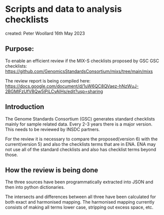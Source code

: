 # Scripts and data to analysis checklists

created: Peter Woollard 16th May 2023

## Purpose:
To enable an efficient review if the MIX-S checklists proposed by GSC
GSC checklists: https://github.com/GenomicsStandardsConsortium/mixs/tree/main/mixs

The review report is being compiled here:
https://docs.google.com/document/d/1uW6QC8QVaez-hNzWuJ-2BGMIFzUfV8Qw5lPjLCyAIHs/edit?usp=sharing

## Introduction
The Genome Standards Consortium (GSC) generates standard checklists mainly 
for sample related data. Every 2-3 years there is a major version. This needs to
be reviewed by INSDC partners. 

For the review it is necessary to compare the proposed(version 6) with the current(version 5)
and also the checklists terms that are in ENA. ENA may not use all of the standard checklists
and also has checklist terms beyond those.

## How the review is being done
The three sources have been programmatically extracted into JSON and then into python dictionaries.

The intersects and differences between all three have been calculated for both exact and harmonised mapping.
The harmonised mapping currently consists of making all terms lower case, stripping out excess space, etc.